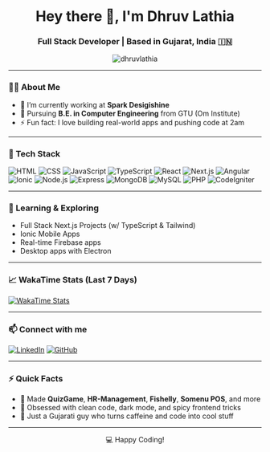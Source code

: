 <!-- README.md for @dhruvlathia -->

<h1 align="center">Hey there 👋, I'm Dhruv Lathia</h1>
<h3 align="center">Full Stack Developer | Based in Gujarat, India 🇮🇳</h3>

<p align="center">
  <img src="https://komarev.com/ghpvc/?username=dhruvlathia&label=Profile%20views&color=0e75b6&style=flat" alt="dhruvlathia" />
</p>

---

### 🧑‍💻 About Me
- 🔭 I’m currently working at **Spark Desigishine**
- 🌱 Pursuing **B.E. in Computer Engineering** from GTU (Om Institute)
- ⚡ Fun fact: I love building real-world apps and pushing code at 2am

---

### 💼 Tech Stack
![HTML](https://img.shields.io/badge/-HTML5-E34F26?style=flat&logo=html5&logoColor=white)
![CSS](https://img.shields.io/badge/-CSS3-1572B6?style=flat&logo=css3)
![JavaScript](https://img.shields.io/badge/-JavaScript-F7DF1E?style=flat&logo=javascript&logoColor=000)
![TypeScript](https://img.shields.io/badge/-TypeScript-3178C6?style=flat&logo=typescript&logoColor=white)
![React](https://img.shields.io/badge/-React-61DAFB?style=flat&logo=react)
![Next.js](https://img.shields.io/badge/-Next.js-000000?style=flat&logo=next.js)
![Angular](https://img.shields.io/badge/-Angular-DD0031?style=flat&logo=angular&logoColor=white)
![Ionic](https://img.shields.io/badge/-Ionic-3880FF?style=flat&logo=ionic&logoColor=white)
![Node.js](https://img.shields.io/badge/-Node.js-339933?style=flat&logo=nodedotjs&logoColor=white)
![Express](https://img.shields.io/badge/-Express.js-000000?style=flat&logo=express)
![MongoDB](https://img.shields.io/badge/-MongoDB-47A248?style=flat&logo=mongodb&logoColor=white)
![MySQL](https://img.shields.io/badge/-MySQL-4479A1?style=flat&logo=mysql&logoColor=white)
![PHP](https://img.shields.io/badge/-PHP-777BB4?style=flat&logo=php&logoColor=white)
![CodeIgniter](https://img.shields.io/badge/-CodeIgniter-EF4223?style=flat&logo=codeigniter&logoColor=white)

---

### 🧠 Learning & Exploring
- Full Stack Next.js Projects (w/ TypeScript & Tailwind)
- Ionic Mobile Apps
- Real-time Firebase apps
- Desktop apps with Electron

---

### 📈 WakaTime Stats (Last 7 Days)

[![WakaTime Stats](https://github-readme-stats.vercel.app/api/wakatime?username=dhruvlathia&layout=compact&hide_border=true)](https://wakatime.com/@dhruvlathia)

---

### 📫 Connect with me
[![LinkedIn](https://img.shields.io/badge/-LinkedIn-blue?style=flat&logo=linkedin)](https://www.linkedin.com/in/dhruvlathia)
[![GitHub](https://img.shields.io/badge/-GitHub-181717?style=flat&logo=github)](https://github.com/dhruvlathia)

---

### ⚡ Quick Facts
- 🧾 Made **QuizGame**, **HR-Management**, **Fishelly**, **Somenu POS**, and more
- 👀 Obsessed with clean code, dark mode, and spicy frontend tricks
- 🧢 Just a Gujarati guy who turns caffeine and code into cool stuff

---

<p align="center">💻 Happy Coding!</p>
